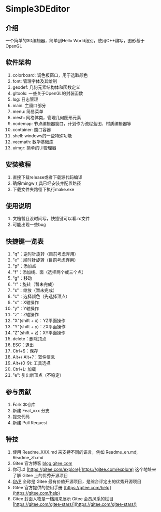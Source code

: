 # Simple3DEditor

## 介绍

一个简单的3D编辑器，简单到Hello World级别，使用C++编写，图形基于OpenGL

## 软件架构

1. colorboard: 调色板窗口，用于选取颜色
2. font: 管理字体及其绘制
3. geodef: 几何元素结构体和函数定义
4. gltools: 一些关于OpenGL的封装函数
5. log: 日志管理
6. main: 主窗口部分
7. menu: 简易菜单
8. mesh: 网格体类，管理几何图形元素
9. nodemap: 节点编辑器窗口，计划作为流程蓝图、材质编辑器等
10. container: 窗口容器
11. shell: windows的一些特殊功能
12. vecmath: 数学基础库
13. uimgr: 简单的UI管理器

## 安装教程

1. 直接下载release或者下载源代码编译
2. 确保mingw工具已经安装并配置路径
3. 下载文件夹路径下执行make.exe

## 使用说明

1. 文档暂且没时间写，快捷键可以看.rc文件
2. 可能出现一些bug

## 快捷键一览表

1. "q"：逆时针旋转（目前考虑弃用）
2. "e"：顺时针旋转（目前考虑弃用）
3. "p"：添加点
4. "f"：添加线、面（选择两个或三个点）
5. "g"：移动
6. "r"：旋转（暂未完成）
7. "s"：缩放（暂未完成）
8. "c"：选择颜色（先选择顶点）
9. "x"：X轴操作
10. "y"：Y轴操作
11. "z"：Z轴操作
12. "X"(shift + x)：YZ平面操作
13. "Y"(shift + y)：ZX平面操作
14. "Z"(shift + z)：XY平面操作
15. delete：删除顶点
16. ESC：退出
17. Ctrl+S：保存
18. Alt+/ Alt+?：软件信息
19. Alt+(0-9): 工具选择
20. Ctrl+L: 加载
21. "e": 引出新顶点（不稳定）

## 参与贡献

1. Fork 本仓库
2. 新建 Feat_xxx 分支
3. 提交代码
4. 新建 Pull Request

## 特技

1. 使用 Readme\_XXX.md 来支持不同的语言，例如 Readme\_en.md, Readme\_zh.md
2. Gitee 官方博客 [blog.gitee.com](https://blog.gitee.com)
3. 你可以 [https://gitee.com/explore](https://gitee.com/explore) 这个地址来了解 Gitee 上的优秀开源项目
4. [GVP](https://gitee.com/gvp) 全称是 Gitee 最有价值开源项目，是综合评定出的优秀开源项目
5. Gitee 官方提供的使用手册 [https://gitee.com/help](https://gitee.com/help)
6. Gitee 封面人物是一档用来展示 Gitee 会员风采的栏目 [https://gitee.com/gitee-stars/](https://gitee.com/gitee-stars/)
